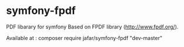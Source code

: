 # symfony-fpdf
PDF libarary for symfony Based on FPDF library (http://www.fpdf.org/).

Available at : composer require jafar/symfony-fpdf "dev-master"

